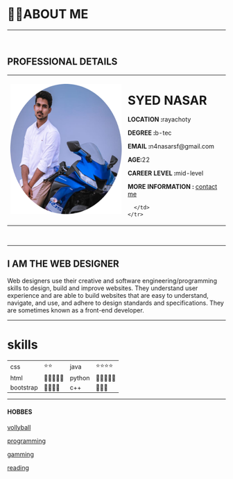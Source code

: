 <head>
  <meta charset="utf-8">
  <title>NASAR SYED</title>
  <link rel="stylesheet" href="css/styles.css">
  <style media="screen">
    img{
      height:300px;
    }
  </style>
<body>
</head>
  <h1>🧑‍🎓ABOUT ME</h1>
  <hr size="6" noshade />
  <br>
  <h2>PROFESSIONAL DETAILS</h2>
  <table cellpadding=30 cellspacing=50>
    <tr>
      <td> <img src="nasar profile-modified (1).png" alt="nasar profile"></td>
      <td>
        <h1>SYED NASAR</h1>
        <p><strong>LOCATION :</strong>rayachoty</p>
        <p><strong>DEGREE :</strong>b-tec</p>
        <p><strong>EMAIL :</strong>n4nasarsf@gmail.com</p>
        <p><strong>AGE:</strong>22</p>
        <p><strong>CAREER LEVEL :</strong>mid-level</p>
        <p><strong>MORE INFORMATION :</strong> <a href="contact.html">contact me</a></p>

      </td>
    </tr>

  </table>
  <br>
  <hr size="3" noshade>
  <h2>
    <th>I AM THE WEB DESIGNER</th>
  </h2>
  <p>
    Web designers use their creative and software engineering/programming skills
    to design, build and improve websites. They understand user experience and are
    able to build websites that are easy to understand, navigate, and use, and
    adhere to design standards and specifications. They are sometimes known as
    a front-end developer.
  </p>

  <hr size ="3" noshade>
    <h1>skills</h1>
    <table >
      <tr>
        <td>css</td>
        <td>⭐⭐</td>
        <td>java</td>
        <td>⭐⭐⭐⭐</td>
      </tr>
      <tr>
        <td>html</td>
        <td>🌟🌟🌟🌟🌟</td>
        <td>python</td>
        <td>🌟🌟🌟🌟🌟</td>
      </tr>
      <tr>
        <td>bootstrap</td>
        <td>🌟🌟🌟🌟</td>
        <td>c++</td>
        <td>🌟🌟🌟</td>
      </tr>
    </table>
    <hr size="3" noshade>
  <h4>
    HOBBES
  </h4>

  <p><a href="https://en.volleyballworld.com/">vollyball</a></p>
  <p><a href="https://www.info.com/">programming</a></p>
  <p><a href="https://www.ea.com/">gamming</a></p>
  <p><a href="https://worldstories.org.uk/">reading</a></p>


</body>
